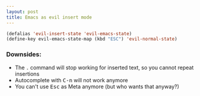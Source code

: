 ```yaml
---
layout: post
title: Emacs as evil insert mode
---
```


```lisp
(defalias 'evil-insert-state 'evil-emacs-state)
(define-key evil-emacs-state-map (kbd "ESC") 'evil-normal-state)
```

### Downsides:

- The `.` command will stop working for inserted text, so you cannot repeat insertions
- Autocomplete with <kbd>C-n</kbd> will not work anymore
- You can't use <kbd>Esc</kbd> as Meta anymore (but who wants that anyway?)

